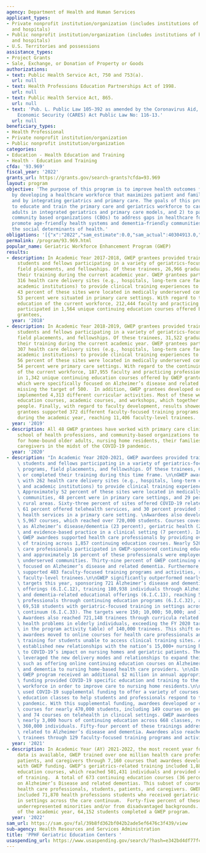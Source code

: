 ```yaml
---
agency: Department of Health and Human Services
applicant_types:
- Private nonprofit institution/organization (includes institutions of higher education
  and hospitals)
- Public nonprofit institution/organization (includes institutions of higher education
  and hospitals)
- U.S. Territories and possessions
assistance_types:
- Project Grants
- Sale, Exchange, or Donation of Property or Goods
authorizations:
- text: Public Health Service Act, 750 and 753(a).
  url: null
- text: Health Professions Education Partnerships Act of 1998.
  url: null
- text: Public Health Service Act, 865.
  url: null
- text: 'Pub. L. Public Law 105-392 as amended by the Coronavirus Aid, Relief, and
    Economic Security (CARES) Act Public Law No: 116-13.'
  url: null
beneficiary_types:
- Health Professional
- Private nonprofit institution/organization
- Public nonprofit institution/organization
categories:
- Education - Health Education and Training
- Health - Education and Training
cfda: '93.969'
fiscal_year: '2022'
grants_url: https://grants.gov/search-grants?cfda=93.969
layout: program
objective: 'The purpose of this program is to improve health outcomes for older adults
  by developing a healthcare workforce that maximizes patient and family engagement,
  and by integrating geriatrics and primary care. The goals of this program are: 1)
  to educate and train the primary care and geriatrics workforce to care for older
  adults in integrated geriatrics and primary care models, and 2) to partner with
  community based organizations (CBOs) to address gaps in healthcare for older adults,
  promote age-friendly health systems and dementia-friendly communities, and address
  the social determinants of health.'
obligations: '[{"x":"2022","sam_estimate":0.0,"sam_actual":40304913.0,"usa_spending_actual":40214909.14},{"x":"2023","sam_estimate":41597262.0,"sam_actual":0.0,"usa_spending_actual":41621432.92},{"x":"2024","sam_estimate":430000000.0,"sam_actual":0.0,"usa_spending_actual":41848987.81}]'
permalink: /program/93.969.html
popular_name: Geriatric Workforce Enhancement Program (GWEP)
results:
- description: In Academic Year 2017-2018, GWEP grantees provided training for 49,381
    students and fellows participating in a variety of geriatrics-focused degree programs,
    field placements, and fellowships. Of these trainees, 26,966 graduated or completed
    their training during the current academic year. GWEP grantees partnered with
    316 health care delivery sites (e.g., hospitals, long-term care facilities, and
    academic institutions) to provide clinical training experiences to trainees. Approximately
    43 percent of these sites were located in medically underserved communities, and
    53 percent were situated in primary care settings. With regard to the continuing
    education of the current workforce, 212,444 faculty and practicing professionals
    participated in 1,564 unique continuing education courses offered by GWEP 120
    grantees,
  year: '2018'
- description: In Academic Year 2018-2019, GWEP grantees provided training for 39,585
    students and fellows participating in a variety of geriatrics-focused degree programs,
    field placements, and fellowships. Of these trainees, 31,522 graduated or completed
    their training during the current academic year. GWEP grantees partnered with
    307 health care delivery sites (e.g., hospitals, long-term care facilities, and
    academic institutions) to provide clinical training experiences to trainees. Approximately
    56 percent of these sites were located in medically underserved communities, and
    54 percent were primary care settings. With regard to the continuing education
    of the current workforce, 187,955 faculty and practicing professionals participated
    in 1,342 unique continuing education courses offered by GWEP grantees, 445 of
    which were specifically focused on Alzheimer’s disease and related dementia, just
    missing the target of 500.  In addition, GWEP grantees developed or enhanced and
    implemented 4,313 different curricular activities. Most of these were new continuing
    education courses, academic courses, and workshops, which together reached 142,022
    people. Finally, with regard to faculty development, results showed that GWEP
    grantees supported 372 different faculty-focused training programs and activities
    during the academic year, reaching 11,406 faculty-level trainees.
  year: '2019'
- description: All 48 GWEP grantees have worked with primary care clinics, academic
    school of health professions, and community-based organizations to promote telehealth
    for home-bound older adults, nursing home residents, their families and their
    caregivers in the midst of the COVID-19 pandemic.
  year: '2020'
- description: "In Academic Year 2020-2021, GWEP awardees provided training for 69,518\
    \ students and fellows participating in a variety of geriatrics-focused degree\
    \ programs, field placements, and fellowships. Of these trainees, 61,994 graduated\
    \ or completed their training during this time frame. \n\nGWEP awardees partnered\
    \ with 262 health care delivery sites (e.g., hospitals, long-term care facilities,\
    \ and academic institutions) to provide clinical training experiences to trainees.\
    \ Approximately 52 percent of these sites were located in medically underserved\
    \ communities, 48 percent were in primary care settings, and 29 percent were in\
    \ rural areas. Sixty-three percent of sites offered COVID-19 related services,\
    \ 61 percent offered telehealth services, and 30 percent provided integrated behavioral\
    \ health services in a primary care setting. \nAwardees also developed or enhanced\
    \ 5,967 courses, which reached over 720,000 students. Courses covered topics such\
    \ as Alzheimer’s disease/dementia (23 percent), geriatric health (22 percent),\
    \ and evidence-based practice in a clinical setting (7 percent). In addition,\
    \ GWEP awardees supported health care professionals by providing over 4,500 hours\
    \ of training across 1,857 continuing education courses. Nearly 520,000 health\
    \ care professionals participated in GWEP-sponsored continuing education courses\
    \ and approximately 16 percent of these professionals were employed in medically\
    \ underserved communities. Thirty-nine percent of GWEP continuing education courses\
    \ focused on Alzheimer’s disease and related dementia. Furthermore, GWEP awardees\
    \ supported 483 faculty-focused training programs and activities, reaching 9,912\
    \ faculty-level trainees.\n\nGWEP significantly outperformed nearly all of its\
    \ targets this year, sponsoring 721 Alzheimer’s disease and dementia-related educational\
    \ offerings (6.I.C.12), training 180,938 individuals through Alzheimer’s disease\
    \ and dementia-related educational offerings (6.I.C.13), reaching 519,356 geriatrics\
    \ professionals through continuing education programs (6.I.C.32), and providing\
    \ 69,518 students with geriatric-focused training in settings across the care\
    \ continuum (6.I.C.33). The targets were 150; 10,000; 50,000; and 10,000 respectively.\
    \ Awardees also reached 721,148 trainees through curricula related to treating\
    \ health problems in elderly individuals, exceeding the FY 2020 target (not depicted\
    \ in the program activity table) of 140,000 trainees. This shift occurred because\
    \ awardees moved to online courses for health care professionals and to telehealth-based\
    \ training for students unable to access clinical training sites. Awardees also\
    \ established new relationships with the nation’s 15,000+ nursing homes, in response\
    \ to COVID-19’s impact on nursing homes and geriatric patients. These awardees\
    \ leveraged the new delivery modes and relationships to expand their activities,\
    \ such as offering online continuing education courses on Alzheimer’s disease\
    \ and dementia to nursing home-based health care providers. \n\nIn FY 2021, the\
    \ GWEP program received an additional $2 million in annual appropriations. The\
    \ funding provided COVID-19 specific education and training to the nursing home\
    \ workforce in order to improve care to nursing home residents.\n\nGWEP awardees\
    \ used COVID-19 supplemental funding to offer a variety of courses and continuing\
    \ education classes to help students and professionals respond to the COVID-19\
    \ pandemic. With this supplemental funding, awardees developed or enhanced 979\
    \ courses for nearly 470,000 students, including 149 courses on geriatric health\
    \ and 74 courses on telehealth in clinical settings. GWEP awardees also offered\
    \ nearly 3,000 hours of continuing education across 668 classes, reaching over\
    \ 360,000 individuals. Fifty-four percent of these trainings addressed issues\
    \ related to Alzheimer’s disease and dementia. Awardees also reached 4,501 faculty-level\
    \ trainees through 129 faculty-focused training programs and activities."
  year: '2021'
- description: In Academic Year (AY) 2021-2022, the most recent year for which performance
    data is available, GWEP trained over one million health care professionals, students,
    patients, and caregivers through 7,160 courses that awardees developed or enhanced
    with GWEP funding. GWEP’s geriatrics-related training included 1,889 continuing
    education courses, which reached 501,431 individuals and provided 4,825 hours
    of training.  A total of 673 continuing education courses (36 percent) focused
    on Alzheimer’s Disease and related dementias. This subset of courses trained 130,012
    health care professionals, students, patients, and caregivers. GWEP’s trainees
    included 71,870 health professions students who received geriatric-focused training
    in settings across the care continuum.  Forty-five percent of these trainees were
    underrepresented minorities and/or from disadvantaged backgrounds.  By the end
    of the academic year, 64,152 students completed a GWEP program.
  year: '2022'
sam_url: https://sam.gov/fal/39b8fd362bf042b2ade5ef6476c3f439/view
sub-agency: Health Resources and Services Administration
title: 'PPHF Geriatric Education Centers '
usaspending_url: https://www.usaspending.gov/search/?hash=e342bd4df77fce47352271a4b6ac48b8
---
```

